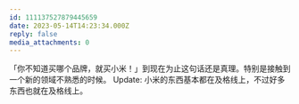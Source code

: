 ```yaml
---
id: 111137527879445659
date: 2023-05-14T14:23:34.000Z
reply: false
media_attachments: 0
---
```


「你不知道买哪个品牌，就买小米！」到现在为止这句话还是真理。特别是接触到一个新的领域不熟悉的时候。 Update: 小米的东西基本都在及格线上，不过好多东西也就在及格线上。 

